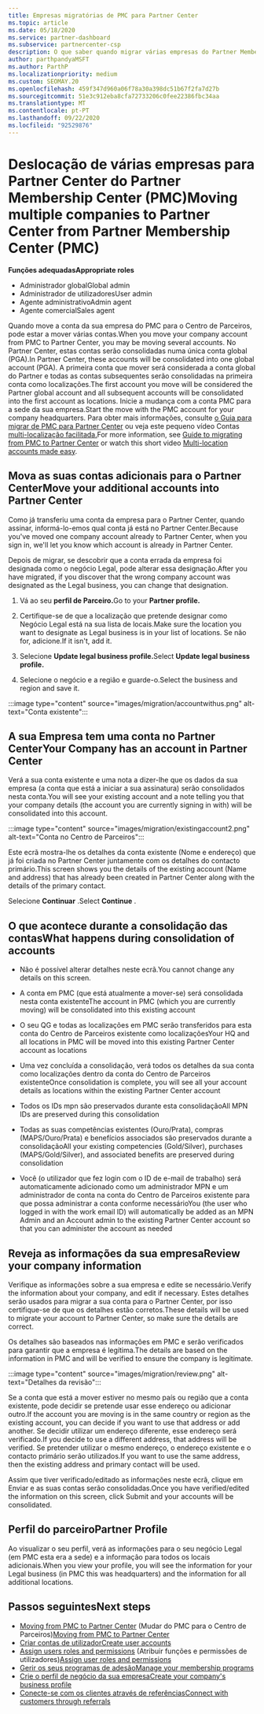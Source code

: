 ```yaml
---
title: Empresas migratórias de PMC para Partner Center
ms.topic: article
ms.date: 05/18/2020
ms.service: partner-dashboard
ms.subservice: partnercenter-csp
description: O que saber quando migrar várias empresas do Partner Membership Center (PMC) para Partner Center e consolidá-las numa conta global de Parceiros.
author: parthpandyaMSFT
ms.author: ParthP
ms.localizationpriority: medium
ms.custom: SEOMAY.20
ms.openlocfilehash: 459f347d960a06f78a30a398dc51b67f2fa7d27b
ms.sourcegitcommit: 51e3c912eba8cfa72733206c0fee22386fbc34aa
ms.translationtype: MT
ms.contentlocale: pt-PT
ms.lasthandoff: 09/22/2020
ms.locfileid: "92529876"
---
```

# <a name="moving-multiple-companies-to-partner-center-from-partner-membership-center-pmc"></a><span data-ttu-id="38b8c-103">Deslocação de várias empresas para Partner Center do Partner Membership Center (PMC)</span><span class="sxs-lookup"><span data-stu-id="38b8c-103">Moving multiple companies to Partner Center from Partner Membership Center (PMC)</span></span>

<span data-ttu-id="38b8c-104">**Funções adequadas**</span><span class="sxs-lookup"><span data-stu-id="38b8c-104">**Appropriate roles**</span></span>

- <span data-ttu-id="38b8c-105">Administrador global</span><span class="sxs-lookup"><span data-stu-id="38b8c-105">Global admin</span></span>
- <span data-ttu-id="38b8c-106">Administrador de utilizadores</span><span class="sxs-lookup"><span data-stu-id="38b8c-106">User admin</span></span>
- <span data-ttu-id="38b8c-107">Agente administrativo</span><span class="sxs-lookup"><span data-stu-id="38b8c-107">Admin agent</span></span>
- <span data-ttu-id="38b8c-108">Agente comercial</span><span class="sxs-lookup"><span data-stu-id="38b8c-108">Sales agent</span></span>

<span data-ttu-id="38b8c-109">Quando move a conta da sua empresa do PMC para o Centro de Parceiros, pode estar a mover várias contas.</span><span class="sxs-lookup"><span data-stu-id="38b8c-109">When you move your company account from PMC to Partner Center, you may be moving several accounts.</span></span> <span data-ttu-id="38b8c-110">No Partner Center, estas contas serão consolidadas numa única conta global (PGA).</span><span class="sxs-lookup"><span data-stu-id="38b8c-110">In Partner Center, these accounts will be consolidated into one global account (PGA).</span></span> <span data-ttu-id="38b8c-111">A primeira conta que mover será considerada a conta global do Partner e todas as contas subsequentes serão consolidadas na primeira conta como localizações.</span><span class="sxs-lookup"><span data-stu-id="38b8c-111">The first account you move will be considered the Partner global account and all subsequent accounts will be consolidated into the first account as locations.</span></span> <span data-ttu-id="38b8c-112">Inicie a mudança com a conta PMC para a sede da sua empresa.</span><span class="sxs-lookup"><span data-stu-id="38b8c-112">Start the move with the PMC account for your company headquarters.</span></span> <span data-ttu-id="38b8c-113">Para obter mais informações, consulte [o Guia para migrar de PMC para Partner Center](guide-to-migration.md) ou veja este pequeno vídeo Contas [multi-localização facilitada.](https://vimeo.com/290335248)</span><span class="sxs-lookup"><span data-stu-id="38b8c-113">For more information, see [Guide to migrating from PMC to Partner Center](guide-to-migration.md) or watch this short video [Multi-location accounts made easy](https://vimeo.com/290335248).</span></span>

## <a name="move-your-additional-accounts-into-partner-center"></a><span data-ttu-id="38b8c-114">Mova as suas contas adicionais para o Partner Center</span><span class="sxs-lookup"><span data-stu-id="38b8c-114">Move your additional accounts into Partner Center</span></span>

<span data-ttu-id="38b8c-115">Como já transferiu uma conta da empresa para o Partner Center, quando assinar, informá-lo-emos qual conta já está no Partner Center.</span><span class="sxs-lookup"><span data-stu-id="38b8c-115">Because you've moved one company account already to Partner Center, when you sign in, we'll let you know which account is already in Partner Center.</span></span>

<span data-ttu-id="38b8c-116">Depois de migrar, se descobrir que a conta errada da empresa foi designada como o negócio Legal, pode alterar essa designação.</span><span class="sxs-lookup"><span data-stu-id="38b8c-116">After you have migrated, if you discover that the wrong company account was designated as the Legal business, you can change that designation.</span></span>

1. <span data-ttu-id="38b8c-117">Vá ao seu **perfil de Parceiro.**</span><span class="sxs-lookup"><span data-stu-id="38b8c-117">Go to your **Partner profile.**</span></span>

2. <span data-ttu-id="38b8c-118">Certifique-se de que a localização que pretende designar como Negócio Legal está na sua lista de locais.</span><span class="sxs-lookup"><span data-stu-id="38b8c-118">Make sure the location you want to designate as Legal business is in your list of locations.</span></span> <span data-ttu-id="38b8c-119">Se não for, adicione.</span><span class="sxs-lookup"><span data-stu-id="38b8c-119">If it isn't, add it.</span></span>

3. <span data-ttu-id="38b8c-120">Selecione **Update legal business profile.**</span><span class="sxs-lookup"><span data-stu-id="38b8c-120">Select **Update legal business profile.**</span></span>

4. <span data-ttu-id="38b8c-121">Selecione o negócio e a região e guarde-o.</span><span class="sxs-lookup"><span data-stu-id="38b8c-121">Select the business and region and save it.</span></span>

:::image type="content" source="images/migration/accountwithus.png" alt-text="Conta existente":::

## <a name="your-company-has-an-account-in-partner-center"></a><span data-ttu-id="38b8c-123">A sua Empresa tem uma conta no Partner Center</span><span class="sxs-lookup"><span data-stu-id="38b8c-123">Your Company has an account in Partner Center</span></span>

<span data-ttu-id="38b8c-124">Verá a sua conta existente e uma nota a dizer-lhe que os dados da sua empresa (a conta que está a iniciar a sua assinatura) serão consolidados nesta conta.</span><span class="sxs-lookup"><span data-stu-id="38b8c-124">You will see your existing account and a note telling you that your company details (the account you are currently signing in with) will be consolidated into this account.</span></span>

:::image type="content" source="images/migration/existingaccount2.png" alt-text="Conta no Centro de Parceiros":::

<span data-ttu-id="38b8c-126">Este ecrã mostra-lhe os detalhes da conta existente (Nome e endereço) que já foi criada no Partner Center juntamente com os detalhes do contacto primário.</span><span class="sxs-lookup"><span data-stu-id="38b8c-126">This screen shows you the details of the existing account (Name and address) that has already been created in Partner Center along with the details of the primary contact.</span></span>

<span data-ttu-id="38b8c-127">Selecione **Continuar** .</span><span class="sxs-lookup"><span data-stu-id="38b8c-127">Select **Continue** .</span></span>

## <a name="what-happens-during-consolidation-of-accounts"></a><span data-ttu-id="38b8c-128">O que acontece durante a consolidação das contas</span><span class="sxs-lookup"><span data-stu-id="38b8c-128">What happens during consolidation of accounts</span></span>

- <span data-ttu-id="38b8c-129">Não é possível alterar detalhes neste ecrã.</span><span class="sxs-lookup"><span data-stu-id="38b8c-129">You cannot change any details on this screen.</span></span>

- <span data-ttu-id="38b8c-130">A conta em PMC (que está atualmente a mover-se) será consolidada nesta conta existente</span><span class="sxs-lookup"><span data-stu-id="38b8c-130">The account in PMC (which you are currently moving) will be consolidated into this existing account</span></span>

- <span data-ttu-id="38b8c-131">O seu QG e todas as localizações em PMC serão transferidos para esta conta do Centro de Parceiros existente como localizações</span><span class="sxs-lookup"><span data-stu-id="38b8c-131">Your HQ and all locations in PMC will be moved into this existing Partner Center account as locations</span></span>

- <span data-ttu-id="38b8c-132">Uma vez concluída a consolidação, verá todos os detalhes da sua conta como localizações dentro da conta do Centro de Parceiros existente</span><span class="sxs-lookup"><span data-stu-id="38b8c-132">Once consolidation is complete, you will see all your account details as locations within the existing Partner Center account</span></span>

- <span data-ttu-id="38b8c-133">Todos os IDs mpn são preservados durante esta consolidação</span><span class="sxs-lookup"><span data-stu-id="38b8c-133">All MPN IDs are preserved during this consolidation</span></span>

- <span data-ttu-id="38b8c-134">Todas as suas competências existentes (Ouro/Prata), compras (MAPS/Ouro/Prata) e benefícios associados são preservados durante a consolidação</span><span class="sxs-lookup"><span data-stu-id="38b8c-134">All your existing competencies (Gold/Silver), purchases (MAPS/Gold/Silver), and associated benefits are preserved during consolidation</span></span>

- <span data-ttu-id="38b8c-135">Você (o utilizador que fez login com o ID de e-mail de trabalho) será automaticamente adicionado como um administrador MPN e um administrador de conta na conta do Centro de Parceiros existente para que possa administrar a conta conforme necessário</span><span class="sxs-lookup"><span data-stu-id="38b8c-135">You (the user who logged in with the work email ID) will automatically be added as an MPN Admin and an Account admin to the existing Partner Center account so that you can administer the account as needed</span></span>

## <a name="review-your-company-information"></a><span data-ttu-id="38b8c-136">Reveja as informações da sua empresa</span><span class="sxs-lookup"><span data-stu-id="38b8c-136">Review your company information</span></span>

<span data-ttu-id="38b8c-137">Verifique as informações sobre a sua empresa e edite se necessário.</span><span class="sxs-lookup"><span data-stu-id="38b8c-137">Verify the information about your company, and edit if necessary.</span></span>  <span data-ttu-id="38b8c-138">Estes detalhes serão usados para migrar a sua conta para o Partner Center, por isso certifique-se de que os detalhes estão corretos.</span><span class="sxs-lookup"><span data-stu-id="38b8c-138">These details will be used to migrate your account to Partner Center, so make sure the details are correct.</span></span>

<span data-ttu-id="38b8c-139">Os detalhes são baseados nas informações em PMC e serão verificados para garantir que a empresa é legítima.</span><span class="sxs-lookup"><span data-stu-id="38b8c-139">The details are based on the information in PMC and will be verified to ensure the company is legitimate.</span></span>


:::image type="content" source="images/migration/review.png" alt-text="Detalhes da revisão":::

<span data-ttu-id="38b8c-141">Se a conta que está a mover estiver no mesmo país ou região que a conta existente, pode decidir se pretende usar esse endereço ou adicionar outro.</span><span class="sxs-lookup"><span data-stu-id="38b8c-141">If the account you are moving is in the same country or region as the existing account, you can decide if you want to use that address or add another.</span></span> <span data-ttu-id="38b8c-142">Se decidir utilizar um endereço diferente, esse endereço será verificado.</span><span class="sxs-lookup"><span data-stu-id="38b8c-142">If you decide to use a different address, that address will be verified.</span></span> <span data-ttu-id="38b8c-143">Se pretender utilizar o mesmo endereço, o endereço existente e o contacto primário serão utilizados.</span><span class="sxs-lookup"><span data-stu-id="38b8c-143">If you want to use the same address, then the existing address and primary contact will be used.</span></span>

<span data-ttu-id="38b8c-144">Assim que tiver verificado/editado as informações neste ecrã, clique em Enviar e as suas contas serão consolidadas.</span><span class="sxs-lookup"><span data-stu-id="38b8c-144">Once you have verified/edited the information on this screen, click Submit and your accounts will be consolidated.</span></span>

## <a name="partner-profile"></a><span data-ttu-id="38b8c-145">Perfil do parceiro</span><span class="sxs-lookup"><span data-stu-id="38b8c-145">Partner Profile</span></span>

<span data-ttu-id="38b8c-146">Ao visualizar o seu perfil, verá as informações para o seu negócio Legal (em PMC esta era a sede) e a informação para todos os locais adicionais.</span><span class="sxs-lookup"><span data-stu-id="38b8c-146">When you view your profile, you will see the information for your Legal business (in PMC this was headquarters) and the information for all additional locations.</span></span>

## <a name="next-steps"></a><span data-ttu-id="38b8c-147">Passos seguintes</span><span class="sxs-lookup"><span data-stu-id="38b8c-147">Next steps</span></span>

- <span data-ttu-id="38b8c-148">[Moving from PMC to Partner Center](move-pmc-pc-map.md) (Mudar do PMC para o Centro de Parceiros)</span><span class="sxs-lookup"><span data-stu-id="38b8c-148">[Moving from PMC to Partner Center](move-pmc-pc-map.md)</span></span>
- [<span data-ttu-id="38b8c-149">Criar contas de utilizador</span><span class="sxs-lookup"><span data-stu-id="38b8c-149">Create user accounts</span></span>](create-user-accounts-and-set-permissions.md)
- <span data-ttu-id="38b8c-150">[Assign users roles and permissions](permissions-overview.md) (Atribuir funções e permissões de utilizadores)</span><span class="sxs-lookup"><span data-stu-id="38b8c-150">[Assign user roles and permissions](permissions-overview.md)</span></span>
- [<span data-ttu-id="38b8c-151">Gerir os seus programas de adesão</span><span class="sxs-lookup"><span data-stu-id="38b8c-151">Manage your membership programs</span></span>](renew-mpn-offers.md)
- [<span data-ttu-id="38b8c-152">Crie o perfil de negócio da sua empresa</span><span class="sxs-lookup"><span data-stu-id="38b8c-152">Create your company's business profile</span></span>](create-a-marketing-profile.md)
- [<span data-ttu-id="38b8c-153">Conecte-se com os clientes através de referências</span><span class="sxs-lookup"><span data-stu-id="38b8c-153">Connect with customers through referrals</span></span>](manage-leads.md)
